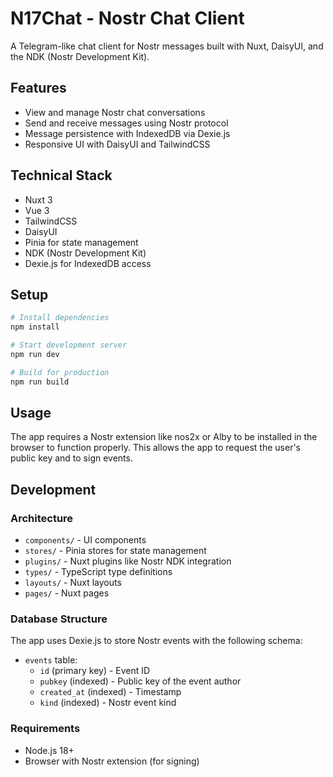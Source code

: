# N17Chat - Nostr Chat Client

A Telegram-like chat client for Nostr messages built with Nuxt, DaisyUI, and the NDK (Nostr Development Kit).

## Features

- View and manage Nostr chat conversations
- Send and receive messages using Nostr protocol
- Message persistence with IndexedDB via Dexie.js
- Responsive UI with DaisyUI and TailwindCSS

## Technical Stack

- Nuxt 3
- Vue 3
- TailwindCSS
- DaisyUI
- Pinia for state management
- NDK (Nostr Development Kit)
- Dexie.js for IndexedDB access

## Setup

```bash
# Install dependencies
npm install

# Start development server
npm run dev

# Build for production
npm run build
```

## Usage

The app requires a Nostr extension like nos2x or Alby to be installed in the browser to function properly. This allows the app to request the user's public key and to sign events.

## Development

### Architecture

- `components/` - UI components
- `stores/` - Pinia stores for state management
- `plugins/` - Nuxt plugins like Nostr NDK integration
- `types/` - TypeScript type definitions
- `layouts/` - Nuxt layouts
- `pages/` - Nuxt pages

### Database Structure

The app uses Dexie.js to store Nostr events with the following schema:

- `events` table:
  - `id` (primary key) - Event ID
  - `pubkey` (indexed) - Public key of the event author
  - `created_at` (indexed) - Timestamp
  - `kind` (indexed) - Nostr event kind

### Requirements

- Node.js 18+
- Browser with Nostr extension (for signing)
